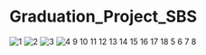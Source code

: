 # Graduation_Project_SBS
![1](https://github.com/sojodjamous/Graduation_Project_SBS/assets/107058107/e771807b-2b89-4f9a-ba43-8acef00845c3)
![2](https://github.com/sojodjamous/Graduation_Project_SBS/assets/107058107/22f670ce-c630-4d38-aac9-0f00e78d2fe1)
![3](https://github.com/sojodjamous/Graduation_Project_SBS/assets/107058107/d86ff51a-7c3e-476c-8757-a045c251e23a)
![4
![9](https://github.com/sojodjamous/Graduation_Project_SBS/assets/107058107/4ecb4cae-f114-4725-a49f-708a812c47e8)
![10](https://github.com/sojodjamous/Graduation_Project_SBS/assets/107058107/b38b1c77-0655-4638-9357-bd5ab7c92e78)
![11](https://github.com/sojodjamous/Graduation_Project_SBS/assets/107058107/b3b89f77-7a3d-4442-be40-db895a1fcf43)
![12](https://github.com/sojodjamous/Graduation_Project_SBS/assets/107058107/387bfdde-fa2d-45e4-a3dc-5e0ec32d6be1)
![13](https://github.com/sojodjamous/Graduation_Project_SBS/assets/107058107/798a8efa-5164-45a8-9c23-5576b0ced3bf)
![14](https://github.com/sojodjamous/Graduation_Project_SBS/assets/107058107/5eb4ef03-d2ad-427c-90ad-bc3316c9d71b)
![15](https://github.com/sojodjamous/Graduation_Project_SBS/assets/107058107/68674591-c273-4250-9553-efa9479e90fc)
![16](https://github.com/sojodjamous/Graduation_Project_SBS/assets/107058107/41145b1e-755c-4d96-ae8b-41521c340691)
![17](https://github.com/sojodjamous/Graduation_Project_SBS/assets/107058107/b3ac915e-50d7-4c6f-a107-94e5f74e1836)
![18](https://github.com/sojodjamous/Graduation_Project_SBS/assets/107058107/eac9d9b8-4c3c-48d4-9abb-43b37af9a2ff)
![5](https://github.com/sojodjamous/Graduation_Project_SBS/assets/107058107/87d54e63-fc66-4695-9de3-9b188ec24383)
![6](https://github.com/sojodjamous/Graduation_Project_SBS/assets/107058107/5428197c-ec8e-4063-9f0a-2289b5b19206)
![7](https://github.com/sojodjamous/Graduation_Project_SBS/assets/107058107/f924236a-5beb-420e-9ae5-bb7866ce16d4)
![8](https://github.com/sojodjamous/Graduation_Project_SBS/assets/107058107/70680a0b-eea3-47c4-bcc4-ea0915976384)
](https://github.com/sojodjamous/Graduation_Project_SBS/assets/107058107/22c2caed-4d69-49df-9409-e73534cde8ac)
